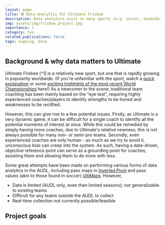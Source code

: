```yaml
---
layout: page
title: 🛠️ Data Analytics for Ultimate Frisbee
description: Data analytics exist in many sports (e.g. soccer, basketball, etc.) - why not ultimate frisbee too?
img: assets/img/frisbee_project.jpg
importance: 1
category: fun
related_publications: false
tags: ongoing, data
---
```


## Background & why data matters to Ultimate
Ultimate Frisbee [^1] is a relatively new sport, but one that is rapidly growing in popularity worldwide. (If you're unfamiliar with the sport, watch a [quick explanation](https://www.youtube.com/watch?v=UnNUEvs2Ev0) or some [exciting highlights of the most recent World Championships](https://www.youtube.com/watch?v=M4ARMqV2mRI) here!) As a newcomer to the scene, traditional team coaching has been mainly based on the "eye test", requiring highly experienced coaches/players to identify strengths to be honed and weaknesses to be rectified. 

However, this can give rise to a few potential issues. Firstly, as Ultimate is a very dynamic game, it can be difficult for a single coach to identify all the potential moments of interest at once. While this could be remedied by simply having more coaches, due to Ultimate's relative newness, this is not always possible for many non- or semi-pro teams. Secondly, even experienced coaches are only human - as much as we try to avoid it, unconscious bias can creep into the system. As such, having a data-driven, objective reference point can serve as a grounding point for coaches, assisting them and allowing them to do more with less.

Some great attempts have been made on performing various forms of data analytics in the AUDL, including pass maps in [Inverted Pivot](https://invertedpivot.com/audl) and pass values (akin to those found in soccer) [UltiMaps](https://hirosme.shinyapps.io/UltiMaps/). However, 

- Data is limited (AUDL only, even then limited seasons); not generalizable to existing teams
- Difficult for any teams outside the AUDL to collect
- Real-time collection not currently possible/feasible


## Project goals
